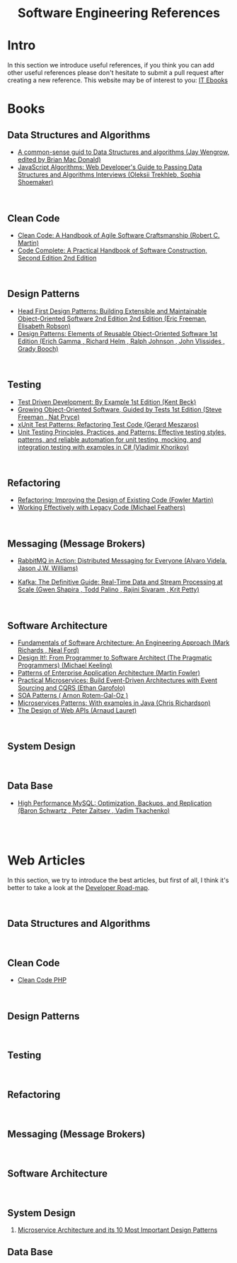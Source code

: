 <h1 align="center">
Software Engineering References
</h1>

# Intro 
In this section we introduce useful references, if you think you can add other useful references please don't hesitate to submit a pull request after creating a new reference.
This website may be of interest to you: [IT Ebooks](https://it-ebooks.info)

# Books

## Data Structures and Algorithms

* [A common-sense guid to Data Structures and algorithms (Jay Wengrow, edited by Brian Mac Donald)](Data%20Structures%20and%20Algorithms/a-common-sense-guid-to-data-structures-and-algorithms.md)
* [JavaScript Algorithms: Web Developer's Guide to Passing Data Structures and Algorithms Interviews (Oleksii Trekhleb, Sophia Shoemaker)](Data%20Structures%20and%20Algorithms/javascript-algorithms-web-developer-guid-to-passing-interviews.md)

<br>

## Clean Code

* [Clean Code: A Handbook of Agile Software Craftsmanship (Robert C. Martin)](Clean%20Code/clean-code-robert-martins.md)
* [Code Complete: A Practical Handbook of Software Construction, Second Edition 2nd Edition](Clean%20Code/code-complete-a-practical-handbook-of-software.md)

<br>

## Design Patterns
* [Head First Design Patterns: Building Extensible and Maintainable Object-Oriented Software 2nd Edition 2nd Edition (Eric Freeman, Elisabeth Robson)](Design%20Pattterns/head-first-design-patterns-eric-freeman.md)
* [Design Patterns: Elements of Reusable Object-Oriented Software 1st Edition (Erich Gamma , Richard Helm , Ralph Johnson , John Vlissides , Grady Booch)](Design%20Pattterns/design-patterns-elements-of-reusable-object-oriented-software.md)


<br>

## Testing
* [Test Driven Development: By Example 1st Edition (Kent Beck)](Testing/test-driven-development-by-example-kent-back.md)
* [Growing Object-Oriented Software, Guided by Tests 1st Edition (Steve Freeman , Nat Pryce)](Testing/growing-object-oriented-software-guided-by-tests.md)
* [xUnit Test Patterns: Refactoring Test Code (Gerard Meszaros)](Testing/x-unit-test-patterns-refactoring-test-code.md)
* [Unit Testing Principles, Practices, and Patterns: Effective testing styles, patterns, and reliable automation for unit testing, mocking, and integration testing with examples in C# (Vladimir Khorikov)](Testing/unit-testing-principles-practices-and-patterns-vladmir.md)


<br>

## Refactoring

* [Refactoring: Improving the Design of Existing Code (Fowler Martin)](Refactoring/refactoring-improving-the-design-of-existing-code.md)
* [Working Effectively with Legacy Code (Michael Feathers)](Refactoring/working-effectively-with-legacy-code.md)

<br>

## Messaging (Message Brokers)
* [RabbitMQ in Action: Distributed Messaging for Everyone (Alvaro Videla, Jason J.W. Williams)](Messaging/rabbit-mq-in-action-distributed-messaging.md)

* [Kafka: The Definitive Guide: Real-Time Data and Stream Processing at Scale (Gwen Shapira , Todd Palino , Rajini Sivaram , Krit Petty)](Messaging/kafka-the-definitive-guid-Real-time-data.md)

<br>

## Software Architecture
* [Fundamentals of Software Architecture: An Engineering Approach (Mark Richards , Neal Ford)](Software%20Architecture/fundamentals-of-software-architecture-an-engineer-approach.md)
* [Design It!: From Programmer to Software Architect (The Pragmatic Programmers) (Michael Keeling) ](Software%20Architecture/design-it-from-programmer-to-architecture.md)
* [Patterns of Enterprise Application Architecture (Martin Fowler)](Software%20Architecture/patterns-of-enterprise-application-architecture.md)
* [Practical Microservices: Build Event-Driven Architectures with Event Sourcing and CQRS (Ethan Garofolo)](Software%20Architecture/practical-microservices-build-event-driven-architectures.md)
* [SOA Patterns ( Arnon Rotem-Gal-Oz )](Software%20Architecture/soa-patterns.md)
* [Microservices Patterns: With examples in Java (Chris Richardson)](Software%20Architecture/microservice-patterns-with-examples-in-java.md)
* [The Design of Web APIs (Arnaud Lauret)](Software%20Architecture/the-design-of-web-APIs.md)

<br>

## System Design 

<br>

## Data Base
* [High Performance MySQL: Optimization, Backups, and Replication (Baron Schwartz , Peter Zaitsev , Vadim Tkachenko)](Data%20Base/high-performance-mysql-optimization.md)

<br><br>

# Web Articles 
In this section, we try to introduce the best articles, but first of all, I think it's better to take a look at the [Developer Road-map](https://github.com/kamranahmedse/developer-roadmap).

<br>

## Data Structures and Algorithms


<br>

## Clean Code
 
* [Clean Code PHP](https://github.com/jupeter/clean-code-php)

<br>

## Design Patterns
 

<br>

## Testing
 

<br>

## Refactoring

 
<br>

## Messaging (Message Brokers)
 
<br>

## Software Architecture
 
<br>

## System Design 

1. [Microservice Architecture and its 10 Most Important Design Patterns](https://towardsdatascience.com/microservice-architecture-and-its-10-most-important-design-patterns-824952d7fa41)

## Data Base
